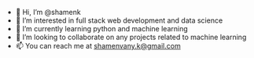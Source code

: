 - 👋 Hi, I’m @shamenk
- 👀 I’m interested in full stack web development and data science
- 🌱 I’m currently learning python and machine learning
- 💞️ I’m looking to collaborate on any projects related to machine learning
- 📫 You can reach me at shamenvany.k@gmail.com

<!---
shamenk/shamenk is a ✨ special ✨ repository because its `README.md` (this file) appears on your GitHub profile.
You can click the Preview link to take a look at your changes.
--->
